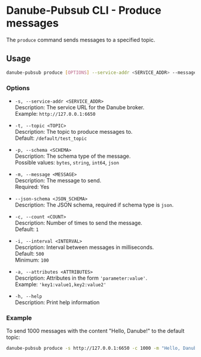 # Danube-Pubsub CLI - Produce messages

The `produce` command sends messages to a specified topic.

## Usage

```bash
danube-pubsub produce [OPTIONS] --service-addr <SERVICE_ADDR> --message <MESSAGE>
```

### Options

- `-s, --service-addr <SERVICE_ADDR>`  
  Description: The service URL for the Danube broker.  
  Example: `http://127.0.0.1:6650`

- `-t, --topic <TOPIC>`  
  Description: The topic to produce messages to.  
  Default: `/default/test_topic`

- `-p, --schema <SCHEMA>`  
  Description: The schema type of the message.  
  Possible values: `bytes`, `string`, `int64`, `json`

- `-m, --message <MESSAGE>`  
  Description: The message to send.  
  Required: Yes

- `--json-schema <JSON_SCHEMA>`  
  Description: The JSON schema, required if schema type is `json`.

- `-c, --count <COUNT>`  
  Description: Number of times to send the message.  
  Default: `1`

- `-i, --interval <INTERVAL>`  
  Description: Interval between messages in milliseconds.  
  Default: `500`  
  Minimum: `100`

- `-a, --attributes <ATTRIBUTES>`  
  Description: Attributes in the form `'parameter:value'`.  
  Example: `'key1:value1,key2:value2'`

- `-h, --help`  
  Description: Print help information
  
### Example

To send 1000 messages with the content "Hello, Danube!" to the default topic:

```bash
danube-pubsub produce -s http://127.0.0.1:6650 -c 1000 -m "Hello, Danube!"
```
